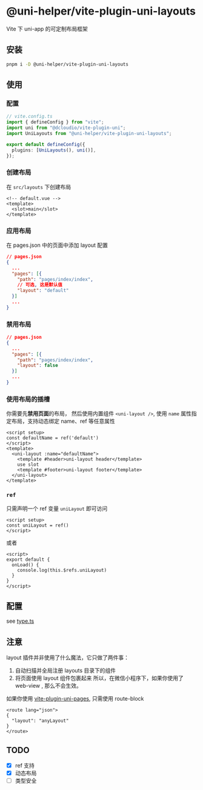 # @uni-helper/vite-plugin-uni-layouts

Vite 下 uni-app 的可定制布局框架

## 安装

```bash
pnpm i -D @uni-helper/vite-plugin-uni-layouts
```

## 使用

### 配置

```ts
// vite.config.ts
import { defineConfig } from "vite";
import uni from "@dcloudio/vite-plugin-uni";
import UniLayouts from "@uni-helper/vite-plugin-uni-layouts";

export default defineConfig({
  plugins: [UniLayouts(), uni()],
});
```

### 创建布局

在 `src/layouts` 下创建布局

```vue
<!-- default.vue -->
<template>
  <slot>main</slot>
</template>
```

### 应用布局

在 pages.json 中的页面中添加 layout 配置

```json
// pages.json
{
  ...
  "pages": [{
    "path": "pages/index/index",
    // 可选, 这是默认值
    "layout": "default"
  }]
  ...
}
```

### 禁用布局

```json
// pages.json
{
  ...
  "pages": [{
    "path": "pages/index/index",
    "layout": false
  }]
  ...
}
```

### 使用布局的插槽

你需要先**禁用页面**的布局， 然后使用内置组件 `<uni-layout />`, 使用 `name` 属性指定布局，支持动态绑定 name、ref 等任意属性

```vue
<script setup>
const defaultName = ref('default')
</script>
<template>
  <uni-layout :name="defaultName">
    <template #header>uni-layout header</template>
    use slot
    <template #footer>uni-layout footer</template>
  </uni-layout>
</template>
```

### `ref`

只需声明一个 ref 变量 `uniLayout` 即可访问

```vue
<script setup>
const uniLayout = ref()
</script>
```
或者

```vue
<script>
export default {
  onLoad() {
    console.log(this.$refs.uniLayout)
  }
}
</script>
```

## 配置

see [type.ts](./src/types.ts)

## 注意

layout 插件并非使用了什么魔法，它只做了两件事：

1. 自动扫描并全局注册 layouts 目录下的组件
2. 将页面使用 layout 组件包裹起来
   所以，在微信小程序下，如果你使用了 web-view , 那么不会生效。

如果你使用 [vite-plugin-uni-pages](https://github.com/uni-helper/vite-plugin-uni-pages), 只需使用 route-block

```vue
<route lang="json">
{
  "layout": "anyLayout"
}
</route>
```

## TODO

- [x] ref 支持
- [x] 动态布局
- [ ] 类型安全
